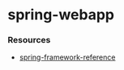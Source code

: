# spring-webapp

### Resources
* [spring-framework-reference](http://docs.spring.io/spring/docs/4.1.0.BUILD-SNAPSHOT/spring-framework-reference/htmlsingle/)

